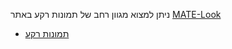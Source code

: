 <!--
.. link:
.. description:
.. tags: תמונות רקע
.. date: 2014-02-24 17:32:07
.. title: תמונות רקע
.. slug: תמונת
-->

ניתן למצוא מגוון רחב של תמונות רקע באתר [MATE-Look](https://www.mate-look.org)

  * [תמונות רקע](https://www.mate-look.org/browse/cat/359)


